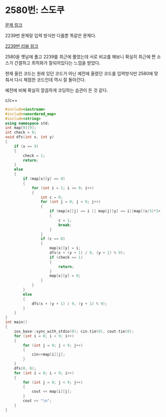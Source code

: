 # 2580번: 스도쿠
[문제 링크](https://www.acmicpc.net/problem/2580)

2239번 문제랑 입력 방식만 다를뿐 똑같은 문제다.

[2239번 리뷰 링크](https://github.com/kimry/TIL/tree/master/BOJ/2239)

2580을 옛날에 풀고 2239를 최근에 풀었는데 서로 비교를 해보니 확실히 최근에 짠 소스가 간결하고 최적화가 잘되어있다는 느낌을 받았다.

현재 올린 코드는 원래 있던 코드가 아닌 예전에 올렸던 코드를 입력방식만 2580에 맞춰서 다시 체점한 코드인데 역시 잘 돌아간다.

예전에 비해 확실히 깔끔하게 코딩하는 습관이 든 것 같다.

c/c++

``` c++
#include<iostream>
#include<unordered_map>
#include<string>
using namespace std;
int map[9][9];
int check = 0;
void dfs(int x, int y)
{
	if (x == 9)
	{
		check = 1;
		return;
	}
	else
	{
		if (map[x][y] == 0)
		{
			for (int i = 1; i <= 9; i++)
			{
				int c = 0;
				for (int j = 0; j < 9; j++)
				{
					if (map[x][j] == i || map[j][y] == i||map[(x/3)*3+(j/3)][(y / 3) * 3 + (j % 3)]==i)
					{
						c = 1;
						break;
					}
				}
				if (c == 0)
				{
					map[x][y] = i;
					dfs(x + (y + 1) / 9, (y + 1) % 9);
					if (check == 1)
					{
						return;
					}
					map[x][y] = 0;
				}
			}
		}
		else
		{
			dfs(x + (y + 1) / 9, (y + 1) % 9);
		}
	}
}
int main()
{
	ios_base::sync_with_stdio(0); cin.tie(0), cout.tie(0);
	for (int i = 0; i < 9; i++)
	{
		for (int j = 0; j < 9; j++)
		{
			cin>>map[i][j];
		}
	}
	dfs(0, 0);
	for (int i = 0; i < 9; i++)
	{
		for (int j = 0; j < 9; j++)
		{
			cout << map[i][j];
		}
		cout << "\n";
	}
}
```

